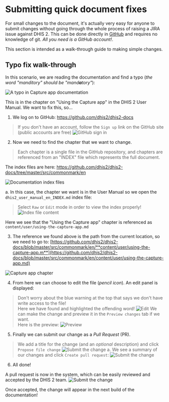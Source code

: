 # Submitting quick document fixes

<!--DHIS2-SECTION-ID:submitting_doc_fixes-->

For small changes to the document, it's actually very easy for anyone to
submit changes without going through the whole process of raising a JIRA
issue against DHIS 2. This can be done directly in
[GitHub](https://github.com/dhis2/dhis2-docs) and requires no knowledge of git.
_All you need is a GitHub account!_.

This section is intended as a walk-through guide to making simple changes.

## Typo fix walk-through

In this scenario, we are reading the documentation and find a typo (_the word
"manditory" should be "mand**a**tory"_):

![A typo in Capture app documentation](resources/images/doc_pr_001.png)

This is in the chapter on "Using the Capture app" in the DHIS 2 User Manual.
We want to fix this, so...

1. We log on to GitHub: https://github.com/dhis2/dhis2-docs

  > If you don't have an account, follow the `Sign up` link on the GitHub site  
  (public accounts are free)
  ![GitHub sign in](resources/images/doc_pr_001b.png)

2. Now we need to find the chapter that we want to change.
  > Each chapter is a single file in the GitHub repository, and chapters are
  referenced from an "INDEX" file which represents the full document.

  The index files are here:  https://github.com/dhis2/dhis2-docs/tree/master/src/commonmark/en

  ![Documentation index files](resources/images/doc_pr_002.png)

  a. In this case, the chapter we want is in the User Manual
  so we open the `dhis2_user_manual_en_INDEX.md` index file:
  > Select `Raw` or `Edit` mode in order to view the index properly!
    ![Index file content](resources/images/doc_pr_003.png)

  Here we see that the "Using the Capture app" chapter is referenced as
  `content/user/using-the-capture-app.md`

3. The reference we found above is the path from the current location, so
we need to go to: [https://github.com/dhis2/dhis2-docs/blob/master/src/commonmark/en/**content/user/using-the-capture-app.m**](https://github.com/dhis2/dhis2-docs/blob/master/src/commonmark/en/content/user/using-the-capture-app.md)

  ![Capture app chapter](resources/images/doc_pr_004b.png)

4. From here we can choose to edit the file (_pencil icon_). An edit
panel is displayed:

  > Don't worry about the blue warning at the top that says we don't have
  write access to the file!  
  Here we have found and highlighted the offending word!
  ![Edit](resources/images/doc_pr_005.png)
  We can make the change and preview it in the `Preview changes` tab if we want.  
  Here is the preview:
  ![Preview](resources/images/doc_pr_006.png)

5. Finally we can submit our change as a _Pull Request_ (PR).
  > We add a title for the change (and an _optional_ description) and click
  `Propose file change`
  ![Submit the change](resources/images/doc_pr_007.png)
  a. We see a summary of our changes and click `Create pull request`:
    ![Submit the change](resources/images/doc_pr_008.png)

6. All done!

A pull request is now in the system, which can be easily reviewed
and accepted by the DHIS 2 team.
![Submit the change](resources/images/doc_pr_009.png)

Once accepted, the change will appear in the next build of the documentation!    
